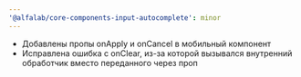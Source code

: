 ```yaml
---
'@alfalab/core-components-input-autocomplete': minor
---
```


- Добавлены пропы onApply и onCancel в мобильный компонент
- Исправлена ошибка с onClear, из-за которой вызывался внутренний обработчик вместо переданного через проп
